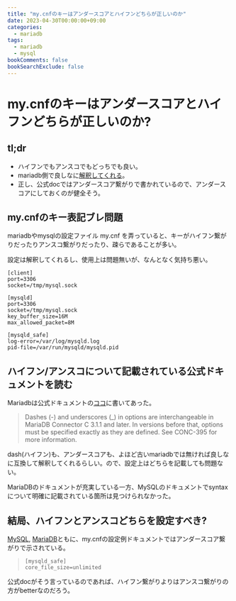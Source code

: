 ```yaml
---
title: "my.cnfのキーはアンダースコアとハイフンどちらが正しいのか"
date: 2023-04-30T00:00:00+09:00
categories:
  - mariadb
tags:
  - mariadb
  - mysql
bookComments: false
bookSearchExclude: false
---
```

# my.cnfのキーはアンダースコアとハイフンどちらが正しいのか?
## tl;dr
- ハイフンでもアンスコでもどっちでも良い。
- mariadb側で良しなに[解釈してくれる](https://mariadb.com/kb/en/configuring-mariadb-connectorc-with-option-files/#option-file-syntax)。
- 正し、公式docではアンダースコア繋がりで書かれているので、アンダースコアにしておくのが健全そう。
## my.cnfのキー表記ブレ問題
mariadbやmysqlの設定ファイル my.cnf を弄っていると、キーがハイフン繋がりだったりアンスコ繋がりだったり、疎らであることが多い。
 
設定は解釈してくれるし、使用上は問題無いが、なんとなく気持ち悪い。
```console
[client]                           
port=3306
socket=/tmp/mysql.sock

[mysqld]
port=3306
socket=/tmp/mysql.sock
key_buffer_size=16M
max_allowed_packet=8M

[mysqld_safe]
log-error=/var/log/mysqld.log
pid-file=/var/run/mysqld/mysqld.pid
```
## ハイフン/アンスコについて記載されている公式ドキュメントを読む
Mariadbは公式ドキュメントの[ココ](https://mariadb.com/kb/en/configuring-mariadb-connectorc-with-option-files/#option-file-syntax)に書いてあった。
> Dashes (-) and underscores (_) in options are interchangeable in MariaDB Connector C 3.1.1 and later. In versions before that, options must be specified exactly as they are defined. See CONC-395 for more information.

dash(ハイフン)も、アンダースコアも、よほど古いmariadbでは無ければ良しなに互換して解釈してくれるらしい。ので、設定上はどちらを記載しても問題ない。

MariaDBのドキュメントが充実している一方、MySQLのドキュメントでsyntaxについて明確に記載されている箇所は見つけられなかった。

## 結局、ハイフンとアンスコどちらを設定すべき?
[MySQL](https://dev.mysql.com/doc/refman/8.0/ja/option-files.html#option-file-syntax), [MariaDB](https://mariadb.com/kb/en/mysqld_safe/#configuring-the-open-files-limit)ともに、my.cnfの設定例ドキュメントではアンダースコア繋がりで示されている。
> ```
> [mysqld_safe]
> core_file_size=unlimited
> ```

公式docがそう言っているのであれば、ハイフン繋がりよりはアンスコ繋がりの方がbetterなのだろう。

